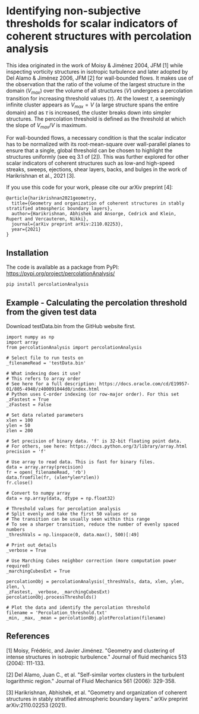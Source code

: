 # Identifying non-subjective thresholds for scalar indicators of coherent structures with percolation analysis

This idea originated in the work of Moisy & Jiménez 2004, JFM [1] while inspecting vorticity structures in isotropic turbulence and later adopted by Del Alamo & Jiménez 2006, JFM [2] for wall-bounded flows. It makes use of the observation that the ratio of the volume of the largest structure in the domain ($V_{max}$) over the volume of all structures ($V$) undergoes a percolation transition for increasing threshold values ($\tau$). At the lowest $\tau$, a seemingly infinite cluster appears as $V_{max} = V$ (a large structure spans the entire domain) and as $\tau$ is increased, the cluster breaks down into simpler structures. The percolation threshold is defined as the threshold at which the slope of $V_{max}/V$ is maximum.

For wall-bounded flows, a necessary condition is that the scalar indicator has to be normalized with its root-mean-square over wall-parallel planes to ensure that a single, global threshold can be chosen to highlight the structures uniformly (see eq 3.1 of [2]). This was further explored for other scalar indicators of coherent structures such as low-and high-speed streaks, sweeps, ejections, shear layers, backs, and bulges in the work of Harikrishnan et al., 2021 [3].

If you use this code for your work, please cite our arXiv preprint [4]:
```
@article{harikrishnan2021geometry,
  title={Geometry and organization of coherent structures in stably stratified atmospheric boundary layers},
  author={Harikrishnan, Abhishek and Ansorge, Cedrick and Klein, Rupert and Vercauteren, Nikki},
  journal={arXiv preprint arXiv:2110.02253},
  year={2021}
}
```

## Installation

The code is available as a package from PyPI: https://pypi.org/project/percolationAnalysis/

```
pip install percolationAnalysis
```

## Example - Calculating the percolation threshold from the given test data

Download testData.bin from the GitHub website first.

```
import numpy as np
import array
from percolationAnalysis import percolationAnalysis

# Select file to run tests on
_filenameRead = 'testData.bin'

# What indexing does it use?
# This refers to array order
# See here for a full description: https://docs.oracle.com/cd/E19957-01/805-4940/z400091044d0/index.html
# Python uses C-order indexing (or row-major order). For this set _zFastest = True
_zFastest = False

# Set data related parameters
xlen = 100 
ylen = 50
zlen = 200

# Set precision of binary data. 'f' is 32-bit floating point data.
# For others, see here: https://docs.python.org/3/library/array.html
precision = 'f'

# Use array to read data. This is fast for binary files.
data = array.array(precision)
fr = open(_filenameRead, 'rb')
data.fromfile(fr, (xlen*ylen*zlen))
fr.close()

# Convert to numpy array
data = np.array(data, dtype = np.float32)

# Threshold values for percolation analysis
# Split evenly and take the first 50 values or so
# The transition can be usually seen within this range
# To see a sharper transition, reduce the number of evenly spaced numbers
_threshVals = np.linspace(0, data.max(), 500)[:49]

# Print out details
_verbose = True

# Use Marching Cubes neighbor correction (more computation power required)
_marchingCubesExt = True

percolationObj = percolationAnalysis(_threshVals, data, xlen, ylen, zlen, \
_zFastest, _verbose, _marchingCubesExt)
percolationObj.processThresholds()

# Plot the data and identify the percolation threshold
filename = 'Percolation_threshold.txt'
_min, _max, _mean = percolationObj.plotPercolation(filename)
```

## References

[1] Moisy, Frédéric, and Javier Jiménez. "Geometry and clustering of intense structures in isotropic turbulence." Journal of fluid mechanics 513 (2004): 111-133.

[2] Del Alamo, Juan C., et al. "Self-similar vortex clusters in the turbulent logarithmic region." Journal of Fluid Mechanics 561 (2006): 329-358.

[3] Harikrishnan, Abhishek, et al. "Geometry and organization of coherent structures in stably stratified atmospheric boundary layers." arXiv preprint arXiv:2110.02253 (2021).
